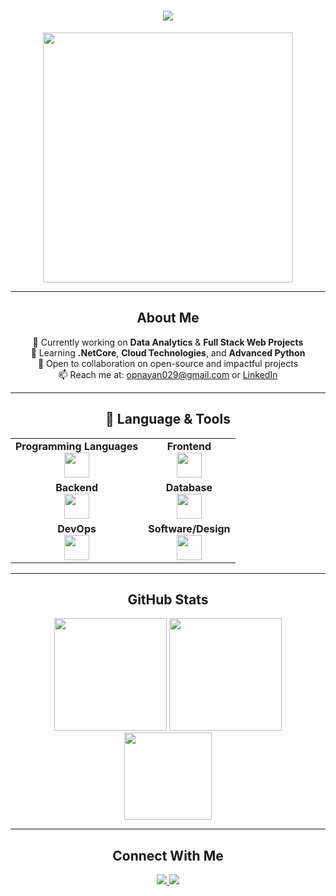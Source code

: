 <!-- GitHub Profile README for kenpachi11zx -->

<h1 align="center" style="font-family: 'Segoe UI', Tahoma, Geneva, Verdana, sans-serif;">
  <img src="https://readme-typing-svg.herokuapp.com?font=Fira+Code&size=30&duration=2500&pause=1000&color=00BFFF&center=true&vCenter=true&width=450&lines=Hey,+what's+up%3F;Welcome+to+my+profile" />
</h1>

<p align="center">
  <img src="https://i.pinimg.com/originals/f0/f0/d9/f0f0d932d6e39c7af5aa305cbd8da735.gif" width="400" />
</p>


---

<h2 align="center">About Me</h2>

<p align="center">
  🔭 Currently working on <strong>Data Analytics</strong> & <strong>Full Stack Web Projects</strong><br>
  🌱 Learning <strong>.NetCore</strong>, <strong>Cloud Technologies</strong>, and <strong>Advanced Python</strong><br>
  🤝 Open to collaboration on open-source and impactful projects<br>
  📫 Reach me at: <a href="mailto:opnayan029@gmail.com">opnayan029@gmail.com</a> or <a href="https://www.linkedin.com/in/sahil-islam-b1955825a/" target="_blank">LinkedIn</a>
</p>

---

<h2 align="center">🚀 Language & Tools</h2>

<div align="center">
  <table>
    <tr>
      <td align="center"><b>Programming Languages</b><br><img src="https://skillicons.dev/icons?i=js,ts,java,python,cs" height="40"/></td>
      <td align="center"><b>Frontend</b><br><img src="https://skillicons.dev/icons?i=html,css,react" height="40"/></td>
    </tr>
    <tr>
      <td align="center"><b>Backend</b><br><img src="https://skillicons.dev/icons?i=dotnet" height="40"/></td>
      <td align="center"><b>Database</b><br><img src="https://skillicons.dev/icons?i=mysql" height="40"/></td>
    </tr>
    <tr>
      <td align="center"><b>DevOps</b><br><img src="https://skillicons.dev/icons?i=git,github" height="40"/></td>
      <td align="center"><b>Software/Design</b><br><img src="https://skillicons.dev/icons?i=figma,vscode" height="40"/></td>
    </tr>
  </table>
</div>

---

<h2 align="center">GitHub Stats</h2>

<div align="center">
  <img src="https://github-readme-stats.vercel.app/api?username=kenpachi11zx&show_icons=true&theme=tokyonight&hide_border=true" height="180" />
  <img src="https://github-readme-streak-stats.herokuapp.com/?user=kenpachi11zx&theme=tokyonight&hide_border=true" height="180" />
</div>

<div align="center">
  <img src="https://github-readme-stats.vercel.app/api/top-langs/?username=kenpachi11zx&layout=compact&theme=tokyonight&hide_border=true" height="140" />
</div>

---

<h2 align="center">Connect With Me</h2>

<p align="center">
  <a href="https://www.linkedin.com/in/sahil-islam-b1955825a/" target="_blank">
    <img src="https://img.shields.io/badge/LinkedIn-0077B5?style=flat-square&logo=linkedin&logoColor=white" />
  </a>
  <a href="mailto:opnayan029@gmail.com">
    <img src="https://img.shields.io/badge/Gmail-D14836?style=flat-square&logo=gmail&logoColor=white" />
  </a>
</p>
